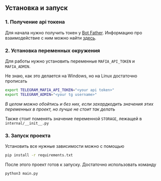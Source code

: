 ## Установка и запуск

### 1. Получение api токена
[bot_father]: https://t.me/BotFather
[bot_father_info]: https://core.telegram.org/bots#botfather

Для начала нужно получить токен у [Bot Father][bot_father].
Информацию про взаимодействие с ним можно найти [здесь][bot_father_info].

### 2. Установка переменных окружения
Для работы нужно установить переменные `MAFIA_API_TOKEN` и `MAFIA_ADMIN`.

Не знаю, как это делается на Windows, но на Linux достаточно прописать
```bash
export TELEGRAM_MAFIA_API_TOKEN="<your api token>"
export TELEGRAM_ADMIN="<your tg username>"
```

*В целом можно обойтись и без них, 
если захардкодить значения этих переменных в проект,
но лучше не стоит так делать*

Также стоит поменять значение переменной `STORAGE`, лежащей в `internal/__init__.py`

### 3. Запуск проекта
Установить все нужные зависимости можно с помощью
```bash
pip install -r requirements.txt
```

После этого проект готов к запуску. Достаточно использовать команду
```bash
python3 main.py
```
